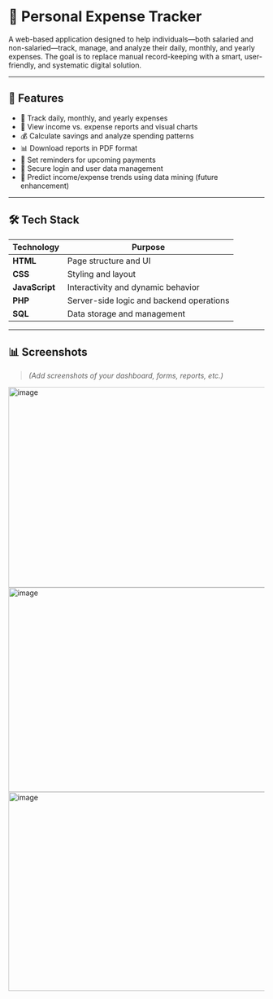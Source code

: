 # 💸 Personal Expense Tracker

A web-based application designed to help individuals—both salaried and non-salaried—track, manage, and analyze their daily, monthly, and yearly expenses. The goal is to replace manual record-keeping with a smart, user-friendly, and systematic digital solution.

---

## 🚀 Features

- 📅 Track daily, monthly, and yearly expenses
- 🧾 View income vs. expense reports and visual charts
- 💰 Calculate savings and analyze spending patterns
- 📊 Download reports in PDF format
- 🔔 Set reminders for upcoming payments
- 🔐 Secure login and user data management
- 🧠 Predict income/expense trends using data mining (future enhancement)

---

## 🛠️ Tech Stack

| Technology | Purpose                         |
|------------|----------------------------------|
| **HTML**   | Page structure and UI           |
| **CSS**    | Styling and layout              |
| **JavaScript** | Interactivity and dynamic behavior |
| **PHP**    | Server-side logic and backend operations |
| **SQL**    | Data storage and management     |

---

## 📊 Screenshots

> *(Add screenshots of your dashboard, forms, reports, etc.)*

<img width="931" height="394" alt="image" src="https://github.com/user-attachments/assets/0fffad2d-3fc1-4120-93df-4232ffcfdf38" />
<img width="928" height="402" alt="image" src="https://github.com/user-attachments/assets/3da24b95-73d4-4a0d-9852-210aa83786f8" />
<img width="881" height="391" alt="image" src="https://github.com/user-attachments/assets/66019351-2249-4588-a202-2c192ddd7676" />




